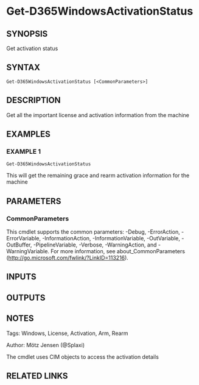 ﻿---
external help file: d365fo.tools-help.xml
Module Name: d365fo.tools
online version:
schema: 2.0.0
---

# Get-D365WindowsActivationStatus

## SYNOPSIS
Get activation status

## SYNTAX

```
Get-D365WindowsActivationStatus [<CommonParameters>]
```

## DESCRIPTION
Get all the important license and activation information from the machine

## EXAMPLES

### EXAMPLE 1
```
Get-D365WindowsActivationStatus
```

This will get the remaining grace and rearm activation information for the machine

## PARAMETERS

### CommonParameters
This cmdlet supports the common parameters: -Debug, -ErrorAction, -ErrorVariable, -InformationAction, -InformationVariable, -OutVariable, -OutBuffer, -PipelineVariable, -Verbose, -WarningAction, and -WarningVariable.
For more information, see about_CommonParameters (http://go.microsoft.com/fwlink/?LinkID=113216).

## INPUTS

## OUTPUTS

## NOTES
Tags: Windows, License, Activation, Arm, Rearm

Author: Mötz Jensen (@Splaxi)

The cmdlet uses CIM objects to access the activation details

## RELATED LINKS
